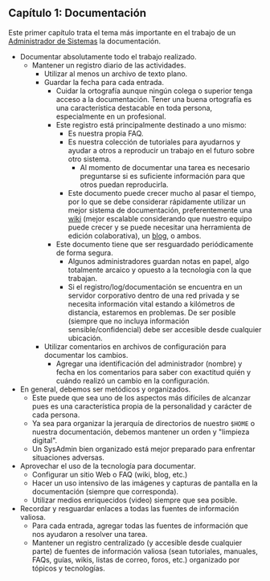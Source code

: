 ## Capítulo 1: Documentación

Este primer capítulo trata el tema más importante en el trabajo de un 
[Administrador de Sistemas](https://es.wikipedia.org/wiki/Administrador_de_sistemas)
la documentación.

* Documentar absolutamente todo el trabajo realizado.
  * Mantener un registro diario de las actividades.
    * Utilizar al menos un archivo de texto plano.
    * Guardar la fecha para cada entrada.
        * Cuidar la ortografía aunque ningún colega o superior tenga acceso a la
          documentación. Tener una buena ortografía es una característica
          destacable en toda persona, especialmente en un profesional.
        * Este registro está principalmente destinado a uno mismo:
            * Es nuestra propia FAQ.
            * Es nuestra colección de tutoriales para ayudarnos y ayudar a otros
              a reproducir un trabajo en el futuro sobre otro sistema.
                * Al momento de documentar una tarea es necesario preguntarse si
                  es suficiente información para que otros puedan reproducirla.
            * Este documento puede crecer mucho al pasar el tiempo, por lo que
              se debe considerar rápidamente utilizar un mejor sistema de
              documentación, preferentemente una
              [wiki](https://www.linuxito.com/nix/700-migracion-de-un-sitio-mediawiki-a-un-nuevo-servidor)
              (mejor escalable considerando que nuestro equipo puede crecer y se
              puede necesitar una herramienta de edición colaborativa), un
              [blog](https://www.linuxito.com/programacion/326-como-instalar-joomla-en-espanol),
              o ambos.
        * Este documento tiene que ser resguardado periódicamente de forma
          segura.
            * Algunos administradores guardan notas en papel, algo totalmente
              arcaico y opuesto a la tecnología con la que trabajan.
            * Si el registro/log/documentación se encuentra en un servidor
              corporativo dentro de una red privada y se necesita información
              vital estando a kilómetros de distancia, estaremos en problemas.
              De ser posible (siempre que no incluya información
              sensible/confidencial) debe ser accesible desde cualquier
              ubicación.
    * Utilizar comentarios en archivos de configuración para documentar los
      cambios.
        * Agregar una identificación del administrador (nombre) y fecha en los
          comentarios para saber con exactitud quién y cuándo realizó un cambio
          en la configuración.
* En general, debemos ser metódicos y organizados.
    * Este puede que sea uno de los aspectos más difíciles de alcanzar pues es
      una característica propia de la personalidad y carácter de cada persona.
    * Ya sea para organizar la jerarquía de directorios de nuestro `$HOME` o
      nuestra documentación, debemos mantener un orden y "limpieza digital".
    * Un SysAdmin bien organizado está mejor preparado para enfrentar
      situaciones adversas.
* Aprovechar el uso de la tecnología para documentar.
    * Configurar un sitio Web o FAQ (wiki, blog, etc.)
    * Hacer un uso intensivo de las imágenes y capturas de pantalla en la
      documentación (siempre que corresponda).
    * Utilizar medios enriquecidos (video) siempre que sea posible.
* Recordar y resguardar enlaces a todas las fuentes de información valiosa.
    * Para cada entrada, agregar todas las fuentes de información que nos
      ayudaron a resolver una tarea.
    * Mantener un registro centralizado (y accesible desde cualquier parte) de
      fuentes de información valiosa (sean tutoriales, manuales, FAQs, guías,
      wikis, listas de correo, foros, etc.) organizado por tópicos y
      tecnologías.

